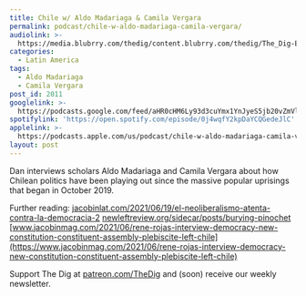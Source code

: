 ```yaml
---
title: Chile w/ Aldo Madariaga & Camila Vergara
permalink: podcast/chile-w-aldo-madariaga-camila-vergara/
audiolink: >-
  https://media.blubrry.com/thedig/content.blubrry.com/thedig/The_Dig-EP_318-Chile.mp3
categories:
  - Latin America
tags:
  - Aldo Madariaga
  - Camila Vergara
post_id: 2011
googlelink: >-
  https://podcasts.google.com/feed/aHR0cHM6Ly93d3cuYmx1YnJyeS5jb20vZmVlZHMvdGhlZGlnLnhtbA/episode/aHR0cHM6Ly93d3cudGhlZGlncmFkaW8uY29tLz9wPTIwMTE?sa=X&ved=0CAUQkfYCahcKEwi44f7r1b-AAxUAAAAAHQAAAAAQNg
spotifylink: 'https://open.spotify.com/episode/0j4wqfY2kpDaYCQGedeJlC'
applelink: >-
  https://podcasts.apple.com/us/podcast/chile-w-aldo-madariaga-camila-vergara/id1043245989?i=1000533229247
layout: post
---
```


Dan interviews scholars Aldo Madariaga and Camila Vergara about how Chilean politics have been playing out since the massive popular uprisings that began in October 2019.

Further reading:
[jacobinlat.com/2021/06/19/el-neoliberalismo-atenta-contra-la-democracia-2](https://www.jacobinlat.com/2021/06/19/el-neoliberalismo-atenta-contra-la-democracia-2)
[newleftreview.org/sidecar/posts/burying-pinochet](https://www.newleftreview.org/sidecar/posts/burying-pinochet)
[www.jacobinmag.com/2021/06/rene-rojas-interview-democracy-new-constitution-constituent-assembly-plebiscite-left-chile](https://www.jacobinmag.com/2021/06/rene-rojas-interview-democracy-new-constitution-constituent-assembly-plebiscite-left-chile)

Support The Dig at [patreon.com/TheDig](http://www.patreon.com/TheDig) and (soon) receive our weekly newsletter.
